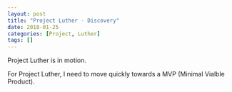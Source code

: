 ```yaml
---
layout: post
title: "Project Luther - Discovery"
date: 2018-01-25
categories: [Project, Luther]
tags: []
---
```


Project Luther is in motion.

For Project Luther, I need to move quickly towards a MVP (Minimal Vialble
Product).
